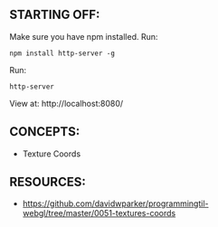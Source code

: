 ## STARTING OFF:

Make sure you have npm installed.
Run:
```
npm install http-server -g
```

Run:
```
http-server
```

View at: http://localhost:8080/

## CONCEPTS:

* Texture Coords

## RESOURCES:

* https://github.com/davidwparker/programmingtil-webgl/tree/master/0051-textures-coords
